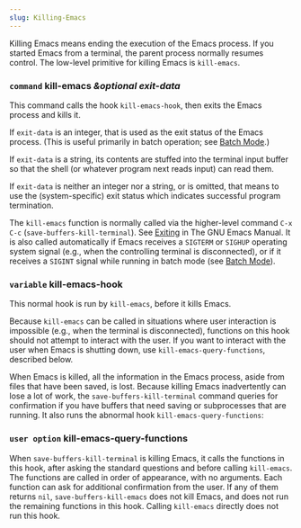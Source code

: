 ```yaml
---
slug: Killing-Emacs
---
```


Killing Emacs means ending the execution of the Emacs process. If you started Emacs from a terminal, the parent process normally resumes control. The low-level primitive for killing Emacs is `kill-emacs`.

### <span className="tag command">`command`</span> **kill-emacs** *\&optional exit-data*

This command calls the hook `kill-emacs-hook`, then exits the Emacs process and kills it.

If `exit-data` is an integer, that is used as the exit status of the Emacs process. (This is useful primarily in batch operation; see [Batch Mode](/docs/elisp/Batch-Mode).)

If `exit-data` is a string, its contents are stuffed into the terminal input buffer so that the shell (or whatever program next reads input) can read them.

If `exit-data` is neither an integer nor a string, or is omitted, that means to use the (system-specific) exit status which indicates successful program termination.

The `kill-emacs` function is normally called via the higher-level command `C-x C-c` (`save-buffers-kill-terminal`). See [Exiting](https://www.gnu.org/software/emacs/manual/html_mono/emacs.html#Exiting) in The GNU Emacs Manual. It is also called automatically if Emacs receives a `SIGTERM` or `SIGHUP` operating system signal (e.g., when the controlling terminal is disconnected), or if it receives a `SIGINT` signal while running in batch mode (see [Batch Mode](/docs/elisp/Batch-Mode)).

### <span className="tag variable">`variable`</span> **kill-emacs-hook**

This normal hook is run by `kill-emacs`, before it kills Emacs.

Because `kill-emacs` can be called in situations where user interaction is impossible (e.g., when the terminal is disconnected), functions on this hook should not attempt to interact with the user. If you want to interact with the user when Emacs is shutting down, use `kill-emacs-query-functions`, described below.

When Emacs is killed, all the information in the Emacs process, aside from files that have been saved, is lost. Because killing Emacs inadvertently can lose a lot of work, the `save-buffers-kill-terminal` command queries for confirmation if you have buffers that need saving or subprocesses that are running. It also runs the abnormal hook `kill-emacs-query-functions`:

### <span className="tag useroption">`user option`</span> **kill-emacs-query-functions**

When `save-buffers-kill-terminal` is killing Emacs, it calls the functions in this hook, after asking the standard questions and before calling `kill-emacs`. The functions are called in order of appearance, with no arguments. Each function can ask for additional confirmation from the user. If any of them returns `nil`, `save-buffers-kill-emacs` does not kill Emacs, and does not run the remaining functions in this hook. Calling `kill-emacs` directly does not run this hook.
